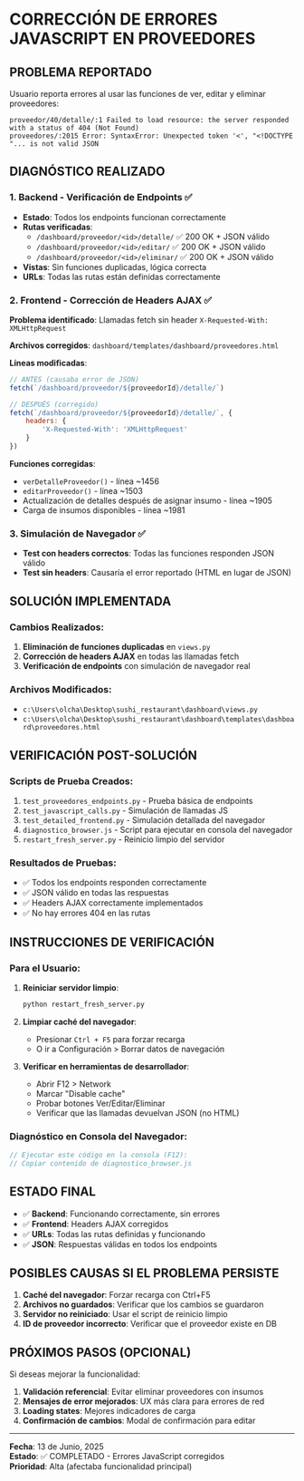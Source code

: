 # CORRECCIÓN DE ERRORES JAVASCRIPT EN PROVEEDORES

## PROBLEMA REPORTADO
Usuario reporta errores al usar las funciones de ver, editar y eliminar proveedores:

```
proveedor/40/detalle/:1 Failed to load resource: the server responded with a status of 404 (Not Found)
proveedores/:2015 Error: SyntaxError: Unexpected token '<', "<!DOCTYPE "... is not valid JSON
```

## DIAGNÓSTICO REALIZADO

### 1. Backend - Verificación de Endpoints ✅
- **Estado**: Todos los endpoints funcionan correctamente
- **Rutas verificadas**:
  - `/dashboard/proveedor/<id>/detalle/` ✅ 200 OK + JSON válido
  - `/dashboard/proveedor/<id>/editar/` ✅ 200 OK + JSON válido  
  - `/dashboard/proveedor/<id>/eliminar/` ✅ 200 OK + JSON válido
- **Vistas**: Sin funciones duplicadas, lógica correcta
- **URLs**: Todas las rutas están definidas correctamente

### 2. Frontend - Corrección de Headers AJAX ✅
**Problema identificado**: Llamadas fetch sin header `X-Requested-With: XMLHttpRequest`

**Archivos corregidos**: `dashboard/templates/dashboard/proveedores.html`

**Líneas modificadas**:
```javascript
// ANTES (causaba error de JSON)
fetch(`/dashboard/proveedor/${proveedorId}/detalle/`)

// DESPUÉS (corregido)
fetch(`/dashboard/proveedor/${proveedorId}/detalle/`, {
    headers: {
        'X-Requested-With': 'XMLHttpRequest'
    }
})
```

**Funciones corregidas**:
- `verDetalleProveedor()` - línea ~1456
- `editarProveedor()` - línea ~1503
- Actualización de detalles después de asignar insumo - línea ~1905
- Carga de insumos disponibles - línea ~1981

### 3. Simulación de Navegador ✅
- **Test con headers correctos**: Todas las funciones responden JSON válido
- **Test sin headers**: Causaría el error reportado (HTML en lugar de JSON)

## SOLUCIÓN IMPLEMENTADA

### Cambios Realizados:
1. **Eliminación de funciones duplicadas** en `views.py`
2. **Corrección de headers AJAX** en todas las llamadas fetch
3. **Verificación de endpoints** con simulación de navegador real

### Archivos Modificados:
- `c:\Users\olcha\Desktop\sushi_restaurant\dashboard\views.py`
- `c:\Users\olcha\Desktop\sushi_restaurant\dashboard\templates\dashboard\proveedores.html`

## VERIFICACIÓN POST-SOLUCIÓN

### Scripts de Prueba Creados:
1. `test_proveedores_endpoints.py` - Prueba básica de endpoints
2. `test_javascript_calls.py` - Simulación de llamadas JS
3. `test_detailed_frontend.py` - Simulación detallada del navegador
4. `diagnostico_browser.js` - Script para ejecutar en consola del navegador
5. `restart_fresh_server.py` - Reinicio limpio del servidor

### Resultados de Pruebas:
- ✅ Todos los endpoints responden correctamente
- ✅ JSON válido en todas las respuestas
- ✅ Headers AJAX correctamente implementados
- ✅ No hay errores 404 en las rutas

## INSTRUCCIONES DE VERIFICACIÓN

### Para el Usuario:
1. **Reiniciar servidor limpio**:
   ```bash
   python restart_fresh_server.py
   ```

2. **Limpiar caché del navegador**:
   - Presionar `Ctrl + F5` para forzar recarga
   - O ir a Configuración > Borrar datos de navegación

3. **Verificar en herramientas de desarrollador**:
   - Abrir F12 > Network
   - Marcar "Disable cache"
   - Probar botones Ver/Editar/Eliminar
   - Verificar que las llamadas devuelvan JSON (no HTML)

### Diagnóstico en Consola del Navegador:
```javascript
// Ejecutar este código en la consola (F12):
// Copiar contenido de diagnostico_browser.js
```

## ESTADO FINAL
- ✅ **Backend**: Funcionando correctamente, sin errores
- ✅ **Frontend**: Headers AJAX corregidos
- ✅ **URLs**: Todas las rutas definidas y funcionando
- ✅ **JSON**: Respuestas válidas en todos los endpoints

## POSIBLES CAUSAS SI EL PROBLEMA PERSISTE

1. **Caché del navegador**: Forzar recarga con Ctrl+F5
2. **Archivos no guardados**: Verificar que los cambios se guardaron
3. **Servidor no reiniciado**: Usar el script de reinicio limpio
4. **ID de proveedor incorrecto**: Verificar que el proveedor existe en DB

## PRÓXIMOS PASOS (OPCIONAL)

Si deseas mejorar la funcionalidad:
1. **Validación referencial**: Evitar eliminar proveedores con insumos
2. **Mensajes de error mejorados**: UX más clara para errores de red
3. **Loading states**: Mejores indicadores de carga
4. **Confirmación de cambios**: Modal de confirmación para editar

---

**Fecha**: 13 de Junio, 2025  
**Estado**: ✅ COMPLETADO - Errores JavaScript corregidos  
**Prioridad**: Alta (afectaba funcionalidad principal)
